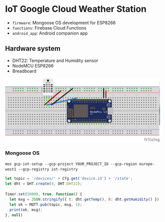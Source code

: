 # IoT Google Cloud Weather Station

- ```firmware```: Mongoose OS development for ESP8266
- ```functions```: Firebase Cloud Functions 
- ```android_app```: Android companion app

## Hardware system

- DHT22: Temperature and Humidity sensor
- NodeMCU ESP8266
- Breadboard

<img src="./screenshots/sketch.png" width="720">

### Mongoose OS

```mos gcp-iot-setup --gcp-project YOUR_PROJECT_ID --gcp-region europe-west1 --gcp-registry iot-registry```

```javascript
let topic = '/devices/' + Cfg.get('device.id') + '/state';
let dht = DHT.create(4, DHT.DHT22);

Timer.set(50000, true, function() {
  let msg = JSON.stringify({ t: dht.getTemp(), h: dht.getHumidity() });
  let ok = MQTT.pub(topic, msg, 1);
  print(ok, msg);
}, null)
```
